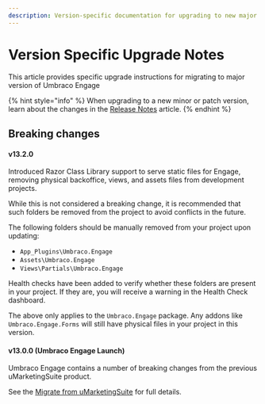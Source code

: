 ```yaml
---
description: Version-specific documentation for upgrading to new major versions of Umbraco Engage.
---
```


# Version Specific Upgrade Notes

This article provides specific upgrade instructions for migrating to major version of Umbraco Engage

{% hint style="info" %}
When upgrading to a new minor or patch version, learn about the changes in the [Release Notes](../release-notes.md) article.
{% endhint %}

## Breaking changes
#### v13.2.0
Introduced Razor Class Library support to serve static files for Engage, removing physical backoffice, views, and assets files from development projects.

While this is not considered a breaking change, it is recommended that such folders be removed from the project to avoid conflicts in the future.

The following folders should be manually removed from your project upon updating:

  * `App_Plugins\Umbraco.Engage`
  * `Assets\Umbraco.Engage`
  * `Views\Partials\Umbraco.Engage`

Health checks have been added to verify whether these folders are present in your project. If they are, you will receive a warning in the Health Check dashboard.

The above only applies to the `Umbraco.Engage` package. Any addons like `Umbraco.Engage.Forms` will still have physical files in your project in this version.

#### v13.0.0 (Umbraco Engage Launch)

Umbraco Engage contains a number of breaking changes from the previous uMarketingSuite product.

See the [Migrate from uMarketingSuite](migrate-from-umarketingsuite) for full details.
